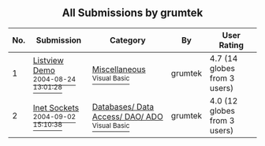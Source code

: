 ﻿<div align="center">

## All Submissions by grumtek

</div>

No.  | Submission | Category | By   | User Rating
---- | ---------- | -------- | ---- | -----------
1 | [Listview Demo<br /><sup>2004-08-24 13:01:28</sup>](https://github.com/Planet-Source-Code/grumtek-listview-demo__1-55795) | [Miscellaneous<br /><sup>Visual Basic</sup>](../ByCategory/miscellaneous__1-1.md) | grumtek | 4.7 (14 globes from 3 users)
2 | [Inet Sockets<br /><sup>2004-09-02 15:10:38</sup>](https://github.com/Planet-Source-Code/grumtek-inet-sockets__1-55975) | [Databases/ Data Access/ DAO/ ADO<br /><sup>Visual Basic</sup>](../ByCategory/databases-data-access-dao-ado__1-6.md) | grumtek | 4.0 (12 globes from 3 users)
